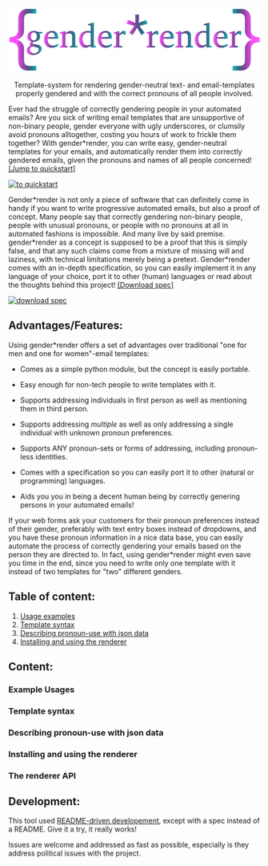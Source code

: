 <p align="center"><!---<a href="https://github.com/phseiff"><img src="https://phseiff.com/images/brought-to-you-by-phseiff.svg" alt="brought to you by phseiff:"></a>--->
<img src="docs/images/title.svg" alt="{gender*render}"></p>

<p align="center" color="violet">Template-system for rendering gender-neutral text- and email-templates properly gendered and with the correct pronouns of all people involved.</p>

Ever had the struggle of correctly gendering people in your automated emails? Are you sick of writing email templates that are unsupportive of non-binary people, gender everyone with ugly underscores, or clumsily avoid pronouns alltogether, costing you hours of work to frickle them together? With gender\*render, you can write easy, gender-neutral templates for your emails, and automatically render them into correctly gendered emails, given the pronouns and names of all people concerned! [[Jump to quickstart]](#example-usages)

[![to quickstart](docs/images/idea-illustration.svg)](#example-usages)

Gender\*render is not only a piece of software that can definitely come in handy if you want to write progressive automated emails, but also a proof of concept. Many people say that correctly gendering non-binary people, people with unusual pronouns, or people with no pronouns at all in automated fashions is impossible. And many live by said premise. gender\*render as a concept is supposed to be a proof that this is simply false, and that any such claims come from a mixture of missing will and laziness, with technical limitations merely being a pretext. Gender\*render comes with an in-depth specification, so you can easily implement it in any language of your choice, port it to other (human) languages or read about the thoughts behind this project! [[Download spec]](https://github.com/phseiff/gender-render/raw/main/docs/spec.pdf)

[![download spec](docs/images/download-spec.svg)](https://github.com/phseiff/gender-render/raw/main/docs/spec.pdf)

## Advantages/Features:

Using gender\*render offers a set of advantages over traditional "one for men and one for women"-email templates:

* Comes as a simple python module, but the concept is easily portable.

* Easy enough for non-tech people to write templates with it.

* Supports addressing individuals in first person as well as mentioning them in third person.

* Supports addressing *multiple* as well as only addressing a single individual with unknown pronoun preferences.

* Supports ANY pronoun-sets or forms of addressing, including pronoun-less identities.

* Comes with a specification so you can easily port it to other (natural or programming) languages.

* Aids you you in being a decent human being by correctly genering persons in your automated emails!

If your web forms ask your customers for their pronoun preferences instead of their gender, preferably with text entry boxes instead of dropdowns, and you have these pronoun information in a nice data base, you can easily automate the process of correctly gendering your emails based on the person they are directed to. In fact, using gender\*render might even save you time in the end, since you need to write only one template with it instead of two templates for "two" different genders.

## Table of content:

1. [Usage examples](#example-usages)
2. [Template syntax](#template-syntax)
3. [Describing pronoun-use with json data](#describing-pronoun-use-with-json-data)
4. [Installing and using the renderer](#installing-and-using-the-renderer)

## Content:

### Example Usages

### Template syntax

### Describing pronoun-use with json data

### Installing and using the renderer

### The renderer API

## Development:

This tool used [README-driven developement](https://tom.preston-werner.com/2010/08/23/readme-driven-development.html), except with a spec instead of a README. Give it a try, it really works!
 
 Issues are welcome and addressed as fast as possible, especially is they address political issues with the project.
